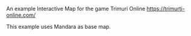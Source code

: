An example Interactive Map for the game Trimuri Online
https://trimurti-online.com/


This example uses Mandara as base map.
